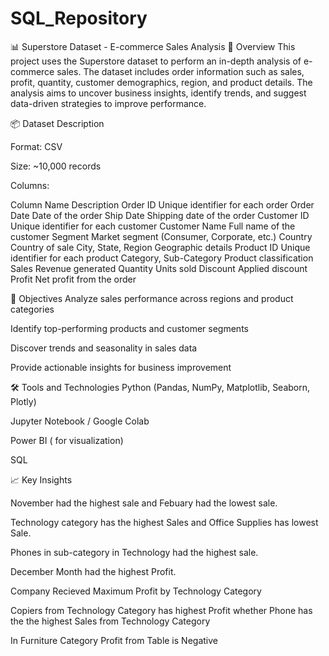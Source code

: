 # SQL_Repository
📊 Superstore Dataset - E-commerce Sales Analysis
📁 Overview
This project uses the Superstore dataset to perform an in-depth analysis of e-commerce sales. The dataset includes order information such as sales, profit, quantity, customer demographics, region, and product details. The analysis aims to uncover business insights, identify trends, and suggest data-driven strategies to improve performance.

📦 Dataset Description

Format: CSV

Size: ~10,000 records

Columns:

Column Name	Description
Order ID	Unique identifier for each order
Order Date	Date of the order
Ship Date	Shipping date of the order
Customer ID	Unique identifier for each customer
Customer Name	Full name of the customer
Segment	Market segment (Consumer, Corporate, etc.)
Country	Country of sale
City, State, Region	Geographic details
Product ID	Unique identifier for each product
Category, Sub-Category	Product classification
Sales	Revenue generated
Quantity	Units sold
Discount	Applied discount
Profit	Net profit from the order

🎯 Objectives
Analyze sales performance across regions and product categories

Identify top-performing products and customer segments

Discover trends and seasonality in sales data

Provide actionable insights for business improvement

🛠️ Tools and Technologies
Python (Pandas, NumPy, Matplotlib, Seaborn, Plotly)

Jupyter Notebook / Google Colab

Power BI ( for visualization)

SQL 

📈 Key Insights 

November had the highest sale and Febuary had the lowest sale.

Technology category has the highest Sales and Office Supplies has lowest Sale.

Phones in sub-category in Technology had the highest sale.

December Month had the highest Profit.

Company Recieved Maximum Profit by Technology Category

Copiers from Technology Category has highest Profit whether Phone has the the highest Sales from Technology Category

In Furniture Category Profit from Table is Negative
